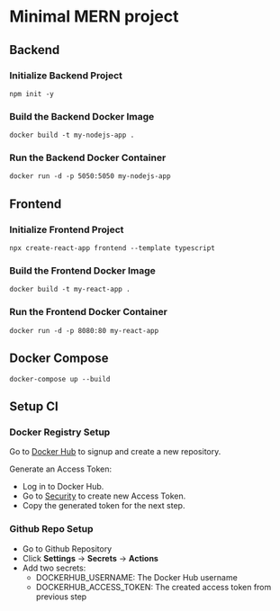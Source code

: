 # Minimal MERN project

## Backend

### Initialize Backend Project

```shell
npm init -y
```

### Build the Backend Docker Image

```shell
docker build -t my-nodejs-app .
```

### Run the Backend Docker Container

```shell
docker run -d -p 5050:5050 my-nodejs-app
```

## Frontend

### Initialize Frontend Project

```shell
npx create-react-app frontend --template typescript

```

### Build the Frontend Docker Image

```shell
docker build -t my-react-app .
```

### Run the Frontend Docker Container

```shell
docker run -d -p 8080:80 my-react-app
```

## Docker Compose

```shell
docker-compose up --build
```

## Setup CI

### Docker Registry Setup

Go to [Docker Hub](https://hub.docker.com/) to signup and create a new repository.

Generate an Access Token:

- Log in to Docker Hub.
- Go to [Security](https://hub.docker.com/settings/security) to create new Access Token.
- Copy the generated token for the next step.

### Github Repo Setup

- Go to Github Repository
- Click **Settings** -> **Secrets** -> **Actions**
- Add two secrets:
  - DOCKERHUB_USERNAME: The Docker Hub username
  - DOCKERHUB_ACCESS_TOKEN: The created access token from previous step
